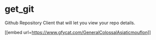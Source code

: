 # get_git
Github Repository Client that will let you view your repo details.

[[embed url=https://www.gfycat.com/GeneralColossalAsiaticmouflon]]
